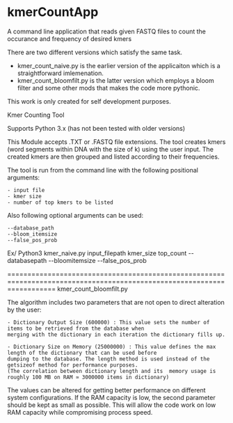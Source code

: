 # kmerCountApp
A command line application that reads given FASTQ files to count the occurance and frequency of desired kmers

There are two different versions which satisfy the same task.
- kmer_count_naive.py is the earlier version of the applicaiton which is a straightforward imlemenation.
- kmer_count_bloomfilt.py is the latter version which employs a bloom filter and some other mods that makes the code more pythonic.

This work is only created for self development purposes. 

Kmer Counting Tool

Supports Python 3.x (has not been tested with older versions)

This Module accepts .TXT or .FASTQ file extensions. The tool creates kmers (word
segments within DNA with the size of k) using the user input. The created kmers
are then grouped and listed according to their frequencies.

The tool is run from the command line with the following positional arguments:

    - input file
    - kmer size
    - number of top kmers to be listed

Also following optional arguments can be used:

    --database_path
    --bloom_itemsize
    --false_pos_prob

Ex/
    Python3 kmer_naive.py input_filepath kmer_size top_count --databasepath --bloomitemsize --false_pos_prob

========================================================================================================================
kmer_count_bloomfilt.py

The algorithm includes two parameters that are not open to direct alteration by the user:

    - Dictionary Output Size (600000) : This value sets the number of items to be retrieved from the database when
    merging with the dictionary in each iteration the dictionary fills up.
    
    - Dictionary Size on Memory (25000000) : This value defines the max length of the dictionary that can be used before
    dumping to the database. The length method is used instead of the getsizeof method for performance purposes.
    (The correlation between dictionary length and its  memory usage is roughly 100 MB on RAM ≃ 3000000 items in dictionary)
    
The values can be altered for getting better performance on different system configurations. If the RAM capacity is low,
the second parameter should be kept as small as possible. This will allow the code work on low RAM capacity while compromising process speed.


